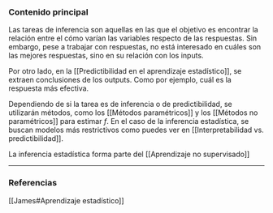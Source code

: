 ### Contenido principal

Las tareas de inferencia son aquellas en las que el objetivo es encontrar la relación entre el cómo varían las variables respecto de las respuestas. Sin embargo, pese a trabajar con respuestas, no está interesado en cuáles son las mejores respuestas, sino en su relación con los inputs.

Por otro lado, en la [[Predictibilidad en el aprendizaje estadístico]], se extraen conclusiones de los outputs. Como por ejemplo, cuál es la respuesta más efectiva. 

Dependiendo de si la tarea es de inferencia o de predictibilidad, se utilizarán métodos, como los [[Métodos paramétricos]] y los [[Métodos no paramétricos]] para estimar $f$. En el caso de la inferencia estadística, se buscan modelos más restrictivos como puedes ver en [[Interpretabilidad vs. predictibilidad]].

La inferencia estadística forma parte del [[Aprendizaje no supervisado]]

--- 
### Referencias
[[James#Aprendizaje estadístico]]
